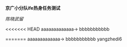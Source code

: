﻿**京广小分队ife热身任务测试**

*陈晓武留*


<<<<<<< HEAD
aaaaaaaaaaaaa->
bbbbbbbbbbb

=======
aaaaaaaaaaaaa->
bbbbbbbbbbb
yangzhedi6
